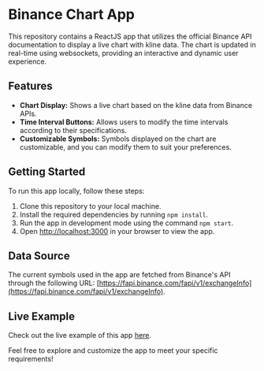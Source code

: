 # Binance Chart App

This repository contains a ReactJS app that utilizes the official Binance API documentation to display a live chart with kline data. The chart is updated in real-time using websockets, providing an interactive and dynamic user experience.

## Features

- **Chart Display:** Shows a live chart based on the kline data from Binance APIs.
- **Time Interval Buttons:** Allows users to modify the time intervals according to their specifications.
- **Customizable Symbols:** Symbols displayed on the chart are customizable, and you can modify them to suit your preferences.

## Getting Started

To run this app locally, follow these steps:

1. Clone this repository to your local machine.
2. Install the required dependencies by running `npm install`.
3. Run the app in development mode using the command `npm start`.
4. Open [http://localhost:3000](http://localhost:3000) in your browser to view the app.

## Data Source

The current symbols used in the app are fetched from Binance's API through the following URL: [https://fapi.binance.com/fapi/v1/exchangeInfo](https://fapi.binance.com/fapi/v1/exchangeInfo).

## Live Example

Check out the live example of this app [here](https://binance-chart-1jryilr01-iyts-projects.vercel.app/).

Feel free to explore and customize the app to meet your specific requirements!
